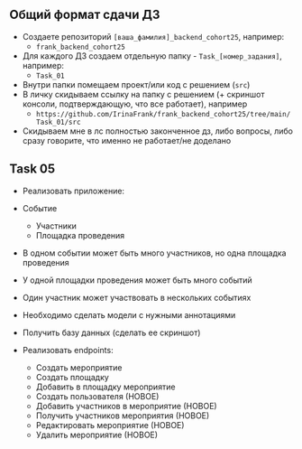 ## Общий формат сдачи ДЗ

* Создаете репозиторий `[ваша_фамилия]_backend_cohort25`, например:
  * `frank_backend_cohort25`
* Для каждого ДЗ создаем отдельную папку - `Task_[номер_задания]`, например:
  * `Task_01`
* Внутри папки помещаем проект/или код с решением (`src`)
* В личку скидываем ссылку на папку с решением (+ скриншот консоли, подтверждающую, что все работает), например
  * `https://github.com/IrinaFrank/frank_backend_cohort25/tree/main/Task_01/src`
* Скидываем мне в лс полностью законченное дз, либо вопросы, либо сразу говорите, что именно не работает/не доделано

## Task 05

* Реализовать приложение:

* Событие
  * Участники
  * Площадка проведения

* В одном событии может быть много участников, но одна площадка проведения
* У одной площадки проведения может быть много событий
* Один участник может участвовать в нескольких событиях

* Необходимо сделать модели с нужными аннотациями
* Получить базу данных (сделать ее скриншот)
* Реализовать endpoints:
  * Создать мероприятие
  * Создать площадку
  * Добавить в площадку мероприятие
  * Создать пользователя (НОВОЕ)
  * Добавить участников в мероприятие (НОВОЕ)
  * Получить участников мероприятия (НОВОЕ)
  * Редактировать мероприятие (НОВОЕ)
  * Удалить мероприятие (НОВОЕ)

